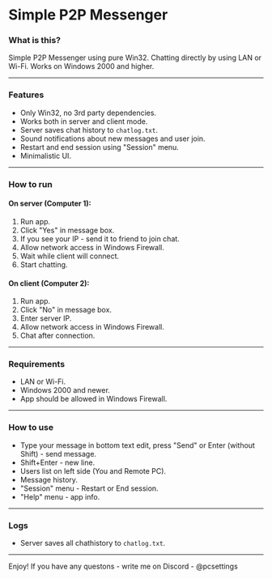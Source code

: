 # Simple P2P Messenger

### What is this?

Simple P2P Messenger using pure Win32. Chatting directly by using LAN or Wi-Fi. Works on Windows 2000 and higher.

---

### Features

* Only Win32, no 3rd party dependencies.
* Works both in server and client mode.
* Server saves chat history to `chatlog.txt`.
* Sound notifications about new messages and user join.
* Restart and end session using "Session" menu.
* Minimalistic UI.

---

### How to run

#### On server (Computer 1):

1. Run app.
2. Click "Yes" in message box.
3. If you see your IP - send it to friend to join chat.
4. Allow network access in Windows Firewall.
5. Wait while client will connect.
6. Start chatting.

#### On client (Computer 2):

1. Run app.
2. Click "No" in message box.
3. Enter server IP.
4. Allow network access in Windows Firewall.
5. Chat after connection.

---

### Requirements

* LAN or Wi-Fi.
* Windows 2000 and newer.
* App should be allowed in Windows Firewall.

---

### How to use

* Type your message in bottom text edit, press "Send" or Enter (without Shift) - send message.
* Shift+Enter - new line.
* Users list on left side (You and Remote PC).
* Message history.
* "Session" menu - Restart or End session.
* "Help" menu - app info.

---

### Logs

* Server saves all chathistory to `chatlog.txt`.

---

Enjoy!
If you have any questons - write me on Discord - @pcsettings
